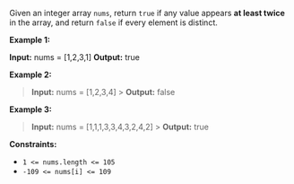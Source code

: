 Given an integer array `nums`, return `true` if any value appears **at least twice** in the array, and return `false` if every element is distinct.

**Example 1:**

**Input:** nums = [1,2,3,1]
**Output:** true

**Example 2:**

> **Input:** nums = [1,2,3,4] > **Output:** false

**Example 3:**

> **Input:** nums = [1,1,1,3,3,4,3,2,4,2] > **Output:** true

**Constraints:**

- `1 <= nums.length <= 105`
- `-109 <= nums[i] <= 109`
